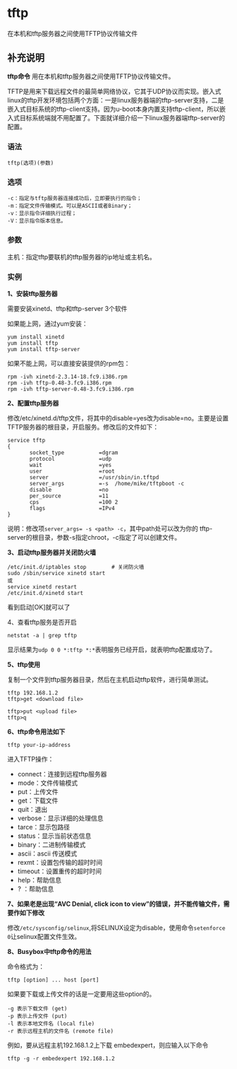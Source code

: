 tftp
===

在本机和tftp服务器之间使用TFTP协议传输文件

## 补充说明

**tftp命令** 用在本机和tftp服务器之间使用TFTP协议传输文件。

TFTP是用来下载远程文件的最简单网络协议，它其于UDP协议而实现。嵌入式linux的tftp开发环境包括两个方面：一是linux服务器端的tftp-server支持，二是嵌入式目标系统的tftp-client支持。因为u-boot本身内置支持tftp-client，所以嵌入式目标系统端就不用配置了。下面就详细介绍一下linux服务器端tftp-server的配置。

###  语法

```shell
tftp(选项)(参数)
```

###  选项

```shell
-c：指定与tftp服务器连接成功后，立即要执行的指令；
-m：指定文件传输模式。可以是ASCII或者Binary；
-v：显示指令详细执行过程；
-V：显示指令版本信息。
```

###  参数

主机：指定tftp要联机的tftp服务器的ip地址或主机名。

###  实例

 **1、安装tftp服务器**

需要安装xinetd、tftp和tftp-server 3个软件

如果能上网，通过yum安装：

```shell
yum install xinetd
yum install tftp
yum install tftp-server
```

如果不能上网，可以直接安装提供的rpm包：

```shell
rpm -ivh xinetd-2.3.14-18.fc9.i386.rpm
rpm -ivh tftp-0.48-3.fc9.i386.rpm
rpm -ivh tftp-server-0.48-3.fc9.i386.rpm
```

 **2、配置tftp服务器**

修改/etc/xinetd.d/tftp文件，将其中的disable=yes改为disable=no。主要是设置TFTP服务器的根目录，开启服务。修改后的文件如下：

```shell
service tftp
{
       socket_type           =dgram
       protocol              =udp
       wait                  =yes
       user                  =root
       server                =/usr/sbin/in.tftpd
       server_args           =-s  /home/mike/tftpboot -c
       disable               =no
       per_source            =11
       cps                   =100 2
       flags                 =IPv4
}
```

说明：修改项`server_args= -s <path> -c`，其中path处可以改为你的 tftp-server的根目录，参数-s指定chroot，-c指定了可以创建文件。

 **3、启动tftp服务器并关闭防火墙**

```shell
/etc/init.d/iptables stop        # 关闭防火墙
sudo /sbin/service xinetd start
或
service xinetd restart
/etc/init.d/xinetd start
```

看到启动[OK]就可以了

4、查看tftp服务是否开启

```shell
netstat -a | grep tftp
```

显示结果为`udp 0 0 *:tftp *:*`表明服务已经开启，就表明tftp配置成功了。

 **5、tftp使用**

复制一个文件到tftp服务器目录，然后在主机启动tftp软件，进行简单测试。

```shell
tftp 192.168.1.2
tftp>get <download file>

tftp>put <upload file>
tftp>q
```

 **6、tftp命令用法如下**

```shell
tftp your-ip-address
```

进入TFTP操作：

*   connect：连接到远程tftp服务器
*   mode：文件传输模式
*   put：上传文件
*   get：下载文件
*   quit：退出
*   verbose：显示详细的处理信息
*   tarce：显示包路径
*   status：显示当前状态信息
*   binary：二进制传输模式
*   ascii：ascii 传送模式
*   rexmt：设置包传输的超时时间
*   timeout：设置重传的超时时间
*   help：帮助信息
*   ? ：帮助信息

 **7、如果老是出现“AVC Denial, click icon to view”的错误，并不能传输文件，需要作如下修改**

修改`/etc/sysconfig/selinux`,将SELINUX设定为disable，使用命令`setenforce 0`让selinux配置文件生效。

 **8、Busybox中tftp命令的用法**

命令格式为：

```shell
tftp [option] ... host [port]
```

如果要下载或上传文件的话是一定要用这些option的。

```shell
-g 表示下载文件 (get)
-p 表示上传文件 (put)
-l 表示本地文件名 (local file)
-r 表示远程主机的文件名 (remote file)
```

例如，要从远程主机192.168.1.2上下载 embedexpert，则应输入以下命令

```shell
tftp -g -r embedexpert 192.168.1.2
```


